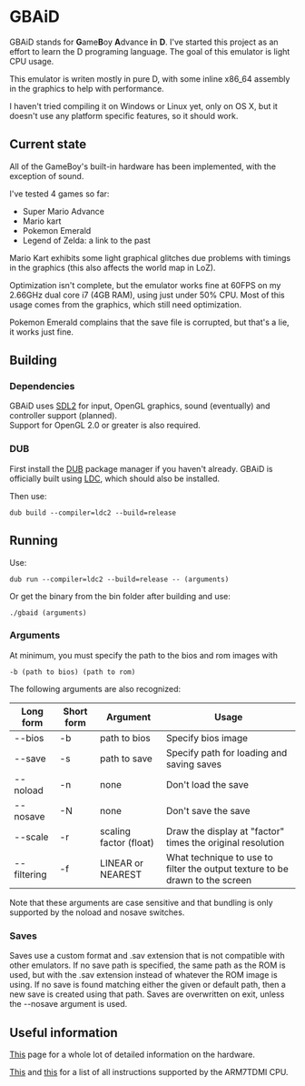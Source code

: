 # GBAiD #

GBAiD stands for <strong>G</strong>ame<strong>B</strong>oy <strong>A</strong>dvance
<strong>i</strong>n <strong>D</strong>. I've started this project
as an effort to learn the D programing language. The goal of this emulator
is light CPU usage.

This emulator is writen mostly in pure D, with some inline x86_64 assembly in the graphics
to help with performance.

I haven't tried compiling it on Windows or Linux yet, only on OS X, but it doesn't use any platform specific
features, so it should work.

## Current state ##

All of the GameBoy's built-in hardware has been implemented, with the exception of sound.

I've tested 4 games so far:
- Super Mario Advance
- Mario kart
- Pokemon Emerald
- Legend of Zelda: a link to the past

Mario Kart exhibits some light graphical glitches due problems with timings in the graphics
(this also affects the world map in LoZ).

Optimization isn't complete, but the emulator works fine at 60FPS on my 2.66GHz dual core i7 (4GB RAM), using
just under 50% CPU. Most of this usage comes from the graphics, which still need optimization.

Pokemon Emerald complains that the save file is corrupted, but that's a lie, it works just fine.

## Building ##

### Dependencies ###

GBAiD uses [SDL2](https://www.libsdl.org/) for input, OpenGL graphics, sound (eventually) and controller support (planned).  
Support for OpenGL 2.0 or greater is also required.

### DUB ###

First install the [DUB](http://code.dlang.org/download) package manager if you haven't already.
GBAiD is officially built using [LDC](http://wiki.dlang.org/LDC), which should also be installed.  

Then use:

    dub build --compiler=ldc2 --build=release

## Running ##

Use:

    dub run --compiler=ldc2 --build=release -- (arguments)

Or get the binary from the bin folder after building and use:

    ./gbaid (arguments)

### Arguments ###

At minimum, you must specify the path to the bios and rom images with

    -b (path to bios) (path to rom)

The following arguments are also recognized:

| Long form   | Short form | Argument               | Usage                                                                        |
|-------------|------------|------------------------|------------------------------------------------------------------------------|
| --bios      | -b         | path to bios           | Specify bios image                                                           |
| --save      | -s         | path to save           | Specify path for loading and saving saves                                    |
| --noload    | -n         | none                   | Don't load the save                                                          |
| --nosave    | -N         | none                   | Don't save the save                                                          |
| --scale     | -r         | scaling factor (float) | Draw the display at "factor" times the original resolution                   |
| --filtering | -f         | LINEAR or NEAREST      | What technique to use to filter the output texture to be drawn to the screen |

Note that these arguments are case sensitive and that bundling is only supported by the noload and nosave switches.

### Saves ###

Saves use a custom format and .sav extension that is not compatible with other emulators. If no save path is specified,
the same path as the ROM is used, but with the .sav extension instead of whatever the ROM image is using. If no save is
found matching either the given or default path, then a new save is created using that path. Saves are overwritten on exit,
unless the --nosave argument is used.

## Useful information ##

[This](http://problemkaputt.de/gbatek.htm) page for a whole lot of detailed information on the hardware.

[This](http://infocenter.arm.com/help/topic/com.arm.doc.ddi0210c/Cacbgice.html) and
[this](http://infocenter.arm.com/help/topic/com.arm.doc.ddi0210c/I1040101.html) for a list of all instructions
supported by the ARM7TDMI CPU.
